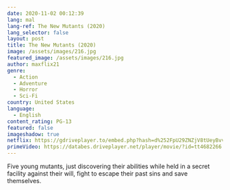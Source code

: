 ```yaml
---
date: 2020-11-02 00:12:39
lang: mal
lang-ref: The New Mutants (2020)
lang_selector: false
layout: post
title: The New Mutants (2020)
image: /assets/images/216.jpg
featured_image: /assets/images/216.jpg
author: maxflix21
genre:
  - Action
  - Adventure
  - Horror
  - Sci-Fi
country: United States
language:
  - English
content_rating: PG-13
featured: false
imageshadow: true
netflix: https://gdriveplayer.to/embed.php?hash=d%252FpU29ZNZjV8tUeyBvvnwAlApWNxh%252Bf796JmQv3ioFw6rr3OJKA2E0OqPcHyTEmHbutxrWBcEm192mULsnLnsxTzKzve7VLw68Cug7tt5GbeVdoJjN5PdB%252B9%252BGIybgRIVE%252BKpONAtdum55bhN5lofVUe7xmGeagmu1d6Bm2XniI48AjP3lDPZ4yjihe94vjrGvPEPdUrcnP6XxHS3zUMHTmWwp%252FID5s%252FQbQUw8ASIGmuAWeaJcfTYa45ZVY7EMzyWyXqq16EXfz%252Baj5EjoI9YKqiule7dcSiv%252FGiHXpfN%252BVllh3%252BDVxd3Qm2gnG14sS%252BY2c6EkXIqsVDrlGpWlnTV5nOEU6asYh%252BbbLUCYTibIWa%252F3FdfxfNj9UcU%252F1zrV0nc%253D
primeVideo: https://databes.driveplayer.net/player/movie/?id=tt4682266
---
```

Five young mutants, just discovering their abilities while held in a secret facility against their will, fight to escape their past sins and save themselves.